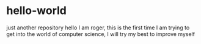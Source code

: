 # hello-world
just another repository
hello 
I am roger, this is the first time I am trying to get into the world of computer science, I will try
my best to improve myself

